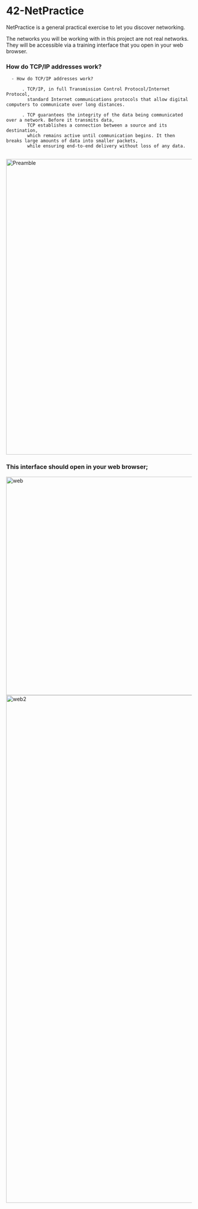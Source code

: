 # 42-NetPractice
NetPractice is a general practical exercise to let you discover networking.

The networks you will be working with in this project are not real networks. They will be accessible via a training interface that you open in your web browser.

### How do TCP/IP addresses work?
```
  - How do TCP/IP addresses work?
        
      . TCP/IP, in full Transmission Control Protocol/Internet Protocol,
        standard Internet communications protocols that allow digital computers to communicate over long distances.
        
      . TCP guarantees the integrity of the data being communicated over a network. Before it transmits data,
        TCP establishes a connection between a source and its destination,
        which remains active until communication begins. It then breaks large amounts of data into smaller packets,
        while ensuring end-to-end delivery without loss of any data.
        
```

<img width="800" alt="Preamble" src="https://user-images.githubusercontent.com/97880185/211422027-874250ac-aac1-4100-a5ae-dab275c34c31.png"> <br />

### This interface should open in your web browser; <br />
<img width="591" alt="web" src="https://user-images.githubusercontent.com/97880185/211425347-0cd650b3-ed4e-4a09-9e16-0b27d0b73cbf.png">
<img width="1374" alt="web2" src="https://user-images.githubusercontent.com/97880185/211425214-b0166390-b9fe-4fbf-aa7a-2c1ad83e2a7b.png">
